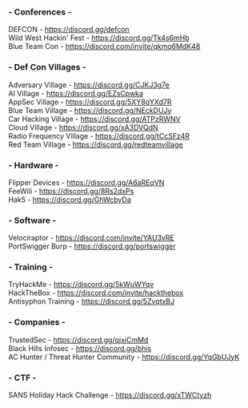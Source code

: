 ### - Conferences - ### 
  DEFCON - https://discord.gg/defcon  <br/>
  Wild West Hackin' Fest - https://discord.gg/Tk4s6mHb  <br/>
  Blue Team Con - https://discord.com/invite/qkmq6MdK48  <br/>


### - Def Con Villages - ###
  Adversary Village - https://discord.gg/CJKJ3g7e  <br/>
  AI Village - https://discord.gg/EZsCpwka  <br/>
  AppSec Village - https://discord.gg/5XY8qYXd7R  <br/>
  Blue Team Village - https://discord.gg/NEckDUJy  <br/>
  Car Hacking Village - https://discord.gg/ATPzRWNV  <br/>
  Cloud Village - https://discord.gg/xA3DVQdN  <br/>
  Radio Frequency Village - https://discord.gg/tCcSFz4R  <br/>
  Red Team Village - https://discord.gg/redteamvillage  <br/>


### - Hardware - ###
  Flipper Devices - https://discord.gg/A6aREqVN  <br/>
  FeeWili - https://discord.gg/8Rs2dxPs  <br/>
  Hak5 - https://discord.gg/GhWcbyDa  <br/>


### - Software - ###
  Velociraptor - https://discord.com/invite/YAU3vRE  <br/>
  PortSwigger Burp - https://discord.gg/portswigger  <br/>


### - Training - ###
  TryHackMe - https://discord.gg/5kWuWYqv  <br/>
  HackTheBox - https://discord.com/invite/hackthebox  <br/>
  Antisyphon Training - https://discord.gg/5ZvqtxBJ  <br/>


### - Companies - ###
  TrustedSec - https://discord.gg/qjxjCmMd  <br/>
  Black Hills Infosec - https://discord.gg/bhis  <br/>
  AC Hunter / Threat Hunter Community - https://discord.gg/YqGbUJyK  <br/>
  

### - CTF - ###
  SANS Holiday Hack Challenge - https://discord.gg/xTWCtyzh  <br/>
